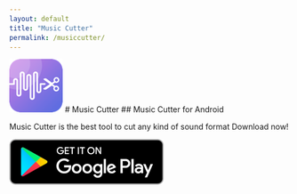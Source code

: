 ```yaml
---
layout: default
title: "Music Cutter"
permalink: /musiccutter/
---
```


<img class="app-icon" src="/images/musiccutter-icon.png"/>
# Music Cutter
## Music Cutter for Android

Music Cutter is the best tool to cut any kind of sound format Download now!

<div><a class="app-link" id="googleLink" href="https://play.google.com/store/apps/details?id=com.fragileheart.musiccutter"><img class="app-icon" src="/images/badgegoogleplay.png"/></a></div>
